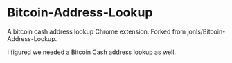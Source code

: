 # Bitcoin-Address-Lookup
A bitcoin cash address lookup Chrome extension. Forked from jonls/Bitcoin-Address-Lookup.

I figured we needed a Bitcoin Cash address lookup as well.
